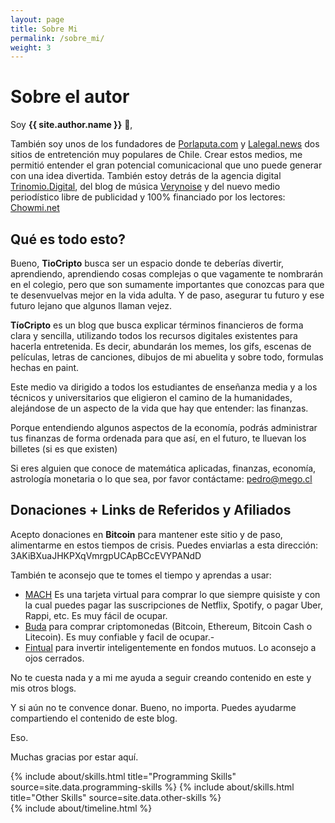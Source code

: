 ```yaml
---
layout: page
title: Sobre Mi
permalink: /sobre_mi/
weight: 3
---
```


# **Sobre el autor**

Soy **{{ site.author.name }}** :wave:,<br>

También soy unos de los fundadores de [Porlaputa.com](https://porlaputa.com) y [Lalegal.news](https://lalegal.news) dos sitios de entretención muy populares de Chile. Crear estos medios, me permitió entender el gran potencial comunicacional que uno puede generar con una idea divertida. También estoy detrás de la agencia digital [Trinomio.Digital](https://trinomio.digital), del blog de música [Verynoise](https://verynoise.com) y del nuevo medio periodístico libre de publicidad y 100% financiado por los lectores: [Chowmi.net](https://chowmi.net)

## Qué es todo esto?

Bueno, **TioCripto** busca ser un espacio donde te deberías divertir, aprendiendo, aprendiendo cosas complejas o que vagamente te nombrarán en el colegio, pero que son sumamente importantes que conozcas para que te desenvuelvas mejor en la vida adulta. Y de paso, asegurar tu futuro y ese futuro lejano que algunos llaman vejez.

**TíoCripto** es un blog que busca explicar términos financieros de forma clara y sencilla, utilizando todos los recursos digitales existentes para hacerla entretenida. Es decir, abundarán los memes, los gifs, escenas de películas, letras de canciones, dibujos de mi abuelita y sobre todo, formulas hechas en paint.

Este medio va dirigido a todos los estudiantes de enseñanza media y a los técnicos y universitarios que eligieron el camino de la humanidades, alejándose de un aspecto de la vida que hay que entender: las finanzas.

Porque entendiendo algunos aspectos de la economía, podrás administrar tus finanzas de forma ordenada para que así, en el futuro, te lluevan los billetes (si es que existen)

Si eres alguien que conoce de matemática aplicadas, finanzas, economía, astrología monetaria o lo que sea, por favor contáctame: pedro@mego.cl

## Donaciones + Links de Referidos y Afiliados

Acepto donaciones en **Bitcoin** para mantener este sitio y de paso, alimentarme en estos tiempos de crisis. Puedes enviarlas a esta dirección: 3AKiBXuaJHKPXqVmrgpUCApBCcEVYPANdD

También te aconsejo que te tomes el tiempo y aprendas a usar:

- [MACH](https://bajamach.com/k01i5s2rs7) Es una tarjeta virtual para comprar lo que siempre quisiste y con la cual puedes pagar las suscripciones de Netflix, Spotify, o pagar Uber, Rappi, etc. Es muy fácil de ocupar.
- [Buda](https://buda.com/registro?rf=4FZE2XUQD) para comprar criptomonedas (Bitcoin, Ethereum, Bitcoin Cash o Litecoin). Es muy confiable y facil de ocupar.-
- [Fintual](https://fintual.cl/r/pedrot18) para invertir inteligentemente en fondos mutuos. Lo aconsejo a ojos cerrados.

No te cuesta nada y a mi me ayuda a seguir creando contenido en este y mis otros blogs.

Y si aún no te convence donar. Bueno, no importa. Puedes ayudarme compartiendo el contenido de este blog.

Eso.

Muchas gracias por estar aquí.


<div class="row">
{% include about/skills.html title="Programming Skills" source=site.data.programming-skills %}
{% include about/skills.html title="Other Skills" source=site.data.other-skills %}
</div>

<div class="row">
{% include about/timeline.html %}
</div>
